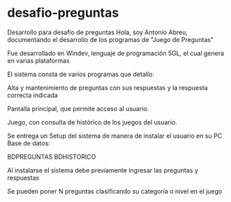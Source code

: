 # desafio-preguntas
Desarrollo para desafío de preguntas
Hola, soy Antonio Abreu, documentando el desarrollo de los programas de "Juego de Preguntas"

Fue desarrollado en Windev, lenguaje de programación 5GL, el cual genera en varias plataformas

El sistema consta de varios programas que detallo:

Alta y mantenimiento de preguntas con sus respuestas y la respuesta correcta indicada 

Pantalla principal, que permite acceso al usuario.

Juego, con consulta de histórico de los juegos del usuario.

Se entrega un Setup del sistema de manera de instalar el usuario en su PC Base de datos:


BDPREGUNTAS
BDHISTORICO

Al instalarse el sistema debe previamente ingresar las preguntas y respuestas

Se pueden poner N preguntas clasificando su categoría o nivel en el juego



